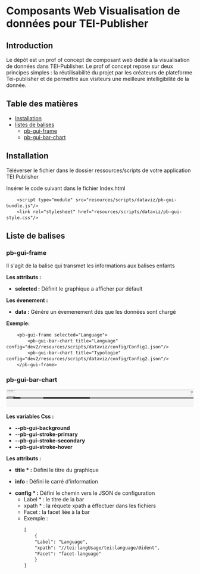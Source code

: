 # Composants Web Visualisation de données pour TEI-Publisher

## Introduction
Le dépôt est un prof of concept de composant web dédié à la visualisation de données dans TEI-Publisher. Le prof of concept repose sur deux principes simples : la réutilisabilité du projet par les créateurs de plateforme Tei-publisher et de permettre aux visiteurs une meilleure intelligibilité de la donnée.
## Table des matières
 * [Installation](#Installation)
 * [listes de balises](#Liste_de_balises)
    - [pb-gui-frame](#pb-gui-frame)
    - [pb-gui-bar-chart](#pb-gui-bar-chart)
      
## Installation

Téléverser le fichier dans le dossier ressources/scripts de votre application TEI Publisher

Insérer le code suivant dans le fichier Index.html

```
    <script type="module" src="resources/scripts/dataviz/pb-gui-bundle.js"/>
    <link rel="stylesheet" href="resources/scripts/dataviz/pb-gui-style.css"/>
```

## Liste de balises


### pb-gui-frame

Il s'agit de la balise qui transmet les informations aux balises enfants

**Les attributs :**
- **selected :**  Définit le graphique a afficher par défault

**Les évenement :**
- **data :** Génére un évemenement dés que les données sont chargé

**Exemple:**
```
    <pb-gui-frame selected="Language">
        <pb-gui-bar-chart title="Language" config="dev2/resources/scripts/dataviz/config/Config1.json"/>
        <pb-gui-bar-chart title="Typologie" config="dev2/resources/scripts/dataviz/config/Config2.json"/>
    </pb-gui-frame>   
```

### pb-gui-bar-chart

![img/Img1.png](img/Img1.png)


**Les variables Css :**
- **--pb-gui-background** 
- **--pb-gui-stroke-primary** 
- **--pb-gui-stroke-secondary** 
- **--pb-gui-stroke-hover** 

**Les attributs :**
- **title \* :** Défini  le titre du graphique
* **info :** Défini le carré d'information
- **config \* :**  Défini  le chemin vers le JSON de configuration
    - Label \* : le titre de la bar
    - xpath \* : la rêquete xpath a éffectuer dans les fichiers
    - Facet : la facet liée à la bar
    - Exemple :     
        ```
        [
            { 
            "Label": "Language", 
            "xpath": "//tei:langUsage/tei:language/@ident", 
            "Facet": "facet-language"
            }
        ]
        ```

